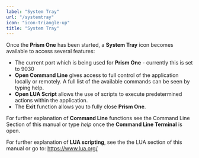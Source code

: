 ```yaml
---
label: "System Tray"
url: "/systemtray" 
icon: "icon-triangle-up"
title: "System Tray"
---
```


Once the **Prism One** has been started, a **System Tray** icon becomes available to access several features:

* The current port which is being used for **Prism One** - currently this is set to 9030
* **Open Command Line** gives access to full control of the application locally or remotely. A full list of the available commands can be seen by typing help. 
* **Open LUA Script** allows the use of scripts to execute predetermined actions within the application. 
* The **Exit** function allows you to fully close **Prism One**.
  
For further explanation of **Command Line** functions see the Command Line Section of this manual or type *help* once the **Command Line Terminal** is open.

For further explanation of **LUA scripting**, see the the LUA section of this manual or go to: <a href="https://www.lua.org/" target="_blank">https://www.lua.org/</a>

